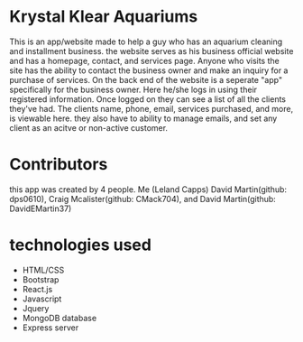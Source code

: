 # Krystal Klear Aquariums
This is an app/website made to help a guy who has an aquarium cleaning and installment business. the website serves as his business official website and has a homepage, contact, and services page. Anyone who visits the site has the ability to contact the business owner and make an inquiry for a purchase of services. 
On the back end of the website is a seperate "app" specifically for the business owner. Here he/she logs in using their registered information. Once logged on they can see a list of all the clients they've had. The clients name, phone, email, services purchased, and more, is viewable here. they also have to ability to manage emails, and set any client as an acitve or non-active customer.

# Contributors
this app was created by 4 people. Me (Leland Capps) David Martin(github: dps0610), Craig Mcalister(github: CMack704), and David Martin(github: DavidEMartin37)

# technologies used
* HTML/CSS
* Bootstrap
* React.js
* Javascript
* Jquery
* MongoDB database
* Express server
